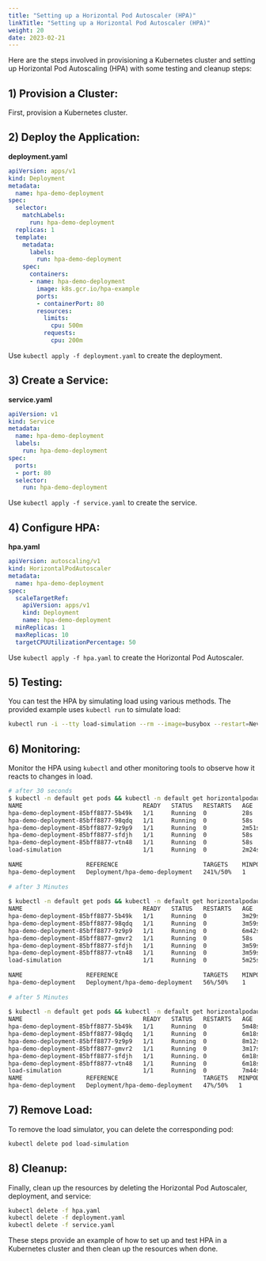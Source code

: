 ```yaml
---
title: "Setting up a Horizontal Pod Autoscaler (HPA)"
linkTitle: "Setting up a Horizontal Pod Autoscaler (HPA)"
weight: 20
date: 2023-02-21
---
```


Here are the steps involved in provisioning a Kubernetes cluster and setting up Horizontal Pod Autoscaling (HPA) with some testing and cleanup steps:

## 1) Provision a Cluster:
   First, provision a Kubernetes cluster.

## 2) Deploy the Application:

**deployment.yaml**
```yaml
apiVersion: apps/v1
kind: Deployment
metadata:
  name: hpa-demo-deployment
spec:
  selector:
    matchLabels:
      run: hpa-demo-deployment
  replicas: 1
  template:
    metadata:
      labels:
        run: hpa-demo-deployment
    spec:
      containers:
      - name: hpa-demo-deployment
        image: k8s.gcr.io/hpa-example
        ports:
        - containerPort: 80
        resources:
          limits:
            cpu: 500m
          requests:
            cpu: 200m
```

Use `kubectl apply -f deployment.yaml` to create the deployment.

## 3) Create a Service:

**service.yaml**
```yaml
apiVersion: v1
kind: Service
metadata:
  name: hpa-demo-deployment
  labels:
    run: hpa-demo-deployment
spec:
  ports:
  - port: 80
  selector:
    run: hpa-demo-deployment
```

Use `kubectl apply -f service.yaml` to create the service.

## 4) Configure HPA:

**hpa.yaml**
```yaml
apiVersion: autoscaling/v1
kind: HorizontalPodAutoscaler
metadata:
  name: hpa-demo-deployment
spec:
  scaleTargetRef:
    apiVersion: apps/v1
    kind: Deployment
    name: hpa-demo-deployment
  minReplicas: 1
  maxReplicas: 10
  targetCPUUtilizationPercentage: 50
```

Use `kubectl apply -f hpa.yaml` to create the Horizontal Pod Autoscaler.

## 5) Testing:
   You can test the HPA by simulating load using various methods. The provided example uses `kubectl run` to simulate load:

```bash
kubectl run -i --tty load-simulation --rm --image=busybox --restart=Never -- /bin/sh -c "while sleep 0.01; do wget -q -O- http://hpa-demo-deployment; done"
```

## 6) Monitoring:
   Monitor the HPA using `kubectl` and other monitoring tools to observe how it reacts to changes in load.

```bash
# after 30 seconds
$ kubectl -n default get pods && kubectl -n default get horizontalpodautoscaler
NAME                                  READY   STATUS   RESTARTS   AGE
hpa-demo-deployment-85bff8877-5b49k   1/1     Running  0          28s
hpa-demo-deployment-85bff8877-98qdq   1/1     Running  0          58s
hpa-demo-deployment-85bff8877-9z9p9   1/1     Running  0          2m51s
hpa-demo-deployment-85bff8877-sfdjh   1/1     Running  0          58s
hpa-demo-deployment-85bff8877-vtn48   1/1     Running  0          58s
load-simulation                       1/1     Running  0          2m24s
 
NAME                  REFERENCE                        TARGETS    MINPODS   MAXPODS    REPLICAS   AGE
hpa-demo-deployment   Deployment/hpa-demo-deployment   241%/50%   1         10         4          24m
 
# after 3 Minutes
 
$ kubectl -n default get pods && kubectl -n default get horizontalpodautoscaler
NAME                                  READY   STATUS   RESTARTS   AGE
hpa-demo-deployment-85bff8877-5b49k   1/1     Running  0          3m29s
hpa-demo-deployment-85bff8877-98qdq   1/1     Running  0          3m59s
hpa-demo-deployment-85bff8877-9z9p9   1/1     Running  0          6m42s
hpa-demo-deployment-85bff8877-gmvr2   1/1     Running  0          58s
hpa-demo-deployment-85bff8877-sfdjh   1/1     Running  0          3m59s
hpa-demo-deployment-85bff8877-vtn48   1/1     Running  0          3m59s
load-simulation                       1/1     Running  0          5m25s
 
NAME                  REFERENCE                        TARGETS    MINPODS   MAXPODS    REPLICAS   AGE
hpa-demo-deployment   Deployment/hpa-demo-deployment   56%/50%    1         10         6          27m
 
# after 5 Minutes
 
$ kubectl -n default get pods && kubectl -n default get horizontalpodautoscaler
NAME                                  READY   STATUS   RESTARTS   AGE
hpa-demo-deployment-85bff8877-5b49k   1/1     Running  0          5m48s
hpa-demo-deployment-85bff8877-98qdq   1/1     Running  0          6m18s
hpa-demo-deployment-85bff8877-9z9p9   1/1     Running  0          8m12s
hpa-demo-deployment-85bff8877-gmvr2   1/1     Running  0          3m17s
hpa-demo-deployment-85bff8877-sfdjh   1/1     Running. 0          6m18s
hpa-demo-deployment-85bff8877-vtn48   1/1     Running  0          6m18s
load-simulation                       1/1     Running  0          7m44s
NAME                  REFERENCE                        TARGETS   MINPODS   MAXPODS    REPLICAS   AGE
hpa-demo-deployment   Deployment/hpa-demo-deployment   47%/50%   1         10         6          30m
```

## 7) Remove Load:
   To remove the load simulator, you can delete the corresponding pod:

```bash
kubectl delete pod load-simulation
```

## 8) Cleanup:
   Finally, clean up the resources by deleting the Horizontal Pod Autoscaler, deployment, and service:

```bash
kubectl delete -f hpa.yaml
kubectl delete -f deployment.yaml
kubectl delete -f service.yaml
```

These steps provide an example of how to set up and test HPA in a Kubernetes cluster and then clean up the resources when done.